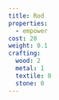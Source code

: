 ```yaml
---
title: Rod
properties:
  - empower
cost: 20
weight: 0.1
crafting:
  wood: 2
  metal: 1
  textile: 0
  stone: 0
---
```


